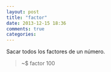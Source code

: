 ```yaml
---
layout: post
title: "factor"
date: 2013-12-15 18:36
comments: true
categories: 
---
```

Sacar todos los factores de un número.

>~$ factor 100

